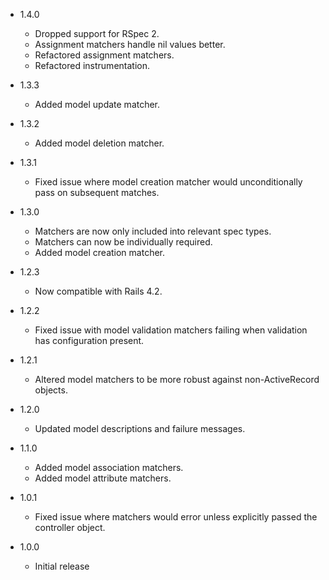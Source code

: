 - 1.4.0
  - Dropped support for RSpec 2.
  - Assignment matchers handle nil values better.
  - Refactored assignment matchers.
  - Refactored instrumentation.

- 1.3.3
  - Added model update matcher.

- 1.3.2
  - Added model deletion matcher.

- 1.3.1
  - Fixed issue where model creation matcher would unconditionally pass on subsequent matches.

- 1.3.0
  - Matchers are now only included into relevant spec types.
  - Matchers can now be individually required.
  - Added model creation matcher.

- 1.2.3
  - Now compatible with Rails 4.2.

- 1.2.2
  - Fixed issue with model validation matchers failing when validation has configuration present.

- 1.2.1
  - Altered model matchers to be more robust against non-ActiveRecord objects.

- 1.2.0
  - Updated model descriptions and failure messages.

- 1.1.0
  - Added model association matchers.
  - Added model attribute matchers.

- 1.0.1
  - Fixed issue where matchers would error unless explicitly passed the controller object.

- 1.0.0
  - Initial release
